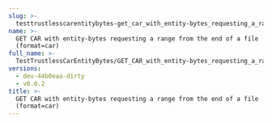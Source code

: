 ```yaml
---
slug: >-
  testtrustlesscarentitybytes-get_car_with_entity-bytes_requesting_a_range_from_the_end_of_a_file_(format-car)
name: >-
  GET CAR with entity-bytes requesting a range from the end of a file
  (format=car)
full_name: >-
  TestTrustlessCarEntityBytes/GET_CAR_with_entity-bytes_requesting_a_range_from_the_end_of_a_file_(format=car)
versions:
  - dev-44b0eaa-dirty
  - v0.0.2
title: >-
  GET CAR with entity-bytes requesting a range from the end of a file
  (format=car)
---
```


